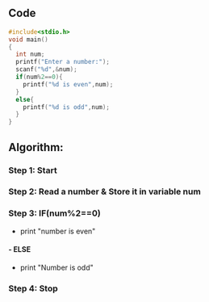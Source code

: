   ## Code

  ```c
 #include<stdio.h>
  void main()
  {
    int num;
    printf("Enter a number:");
    scanf("%d",&num);
    if(num%2==0){
      printf("%d is even",num);
    }
    else{
      printf("%d is odd",num);
    }
  }
  ```
  ## Algorithm:
  
  ### Step 1: Start
  ### Step 2: Read a number & Store it in variable num
  ### Step 3: IF(num%2==0)
  - print "number is even"
  #### - ELSE 
  - print "Number is odd"
  ### Step 4: Stop
